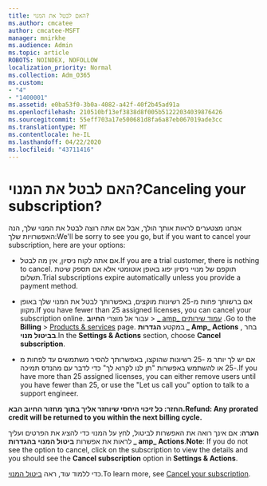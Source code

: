 ```yaml
---
title: האם לבטל את המנוי?
ms.author: cmcatee
author: cmcatee-MSFT
manager: mnirkhe
ms.audience: Admin
ms.topic: article
ROBOTS: NOINDEX, NOFOLLOW
localization_priority: Normal
ms.collection: Adm_O365
ms.custom:
- "4"
- "1400001"
ms.assetid: e0ba53f0-3b0a-4082-a42f-40f2b45ad91a
ms.openlocfilehash: 210510bf13ef3838d8f005b51222034039876426
ms.sourcegitcommit: 55eff703a17e500681d8fa6a87eb067019ade3cc
ms.translationtype: MT
ms.contentlocale: he-IL
ms.lasthandoff: 04/22/2020
ms.locfileid: "43711416"
---
```

# <a name="canceling-your-subscription"></a><span data-ttu-id="e147a-102">האם לבטל את המנוי?</span><span class="sxs-lookup"><span data-stu-id="e147a-102">Canceling your subscription?</span></span>

<span data-ttu-id="e147a-103">אנחנו מצטערים לראות אותך הולך, אבל אם אתה רוצה לבטל את המנוי שלך, הנה האפשרויות שלך:</span><span class="sxs-lookup"><span data-stu-id="e147a-103">We'll be sorry to see you go, but if you want to cancel your subscription, here are your options:</span></span>
  
- <span data-ttu-id="e147a-104">אם אתה לקוח ניסיון, אין מה לבטל.</span><span class="sxs-lookup"><span data-stu-id="e147a-104">If you are a trial customer, there is nothing to cancel.</span></span> <span data-ttu-id="e147a-105">תוקפם של מנויי ניסיון יפוג באופן אוטומטי אלא אם תספק שיטת תשלום.</span><span class="sxs-lookup"><span data-stu-id="e147a-105">Trial subscriptions expire automatically unless you provide a payment method.</span></span>

- <span data-ttu-id="e147a-106">אם ברשותך פחות מ-25 רשיונות מוקצים, באפשרותך לבטל את המנוי שלך באופן מקוון.</span><span class="sxs-lookup"><span data-stu-id="e147a-106">If you have fewer than 25 assigned licenses, you can cancel your subscription online.</span></span> <span data-ttu-id="e147a-107">עבור אל מוצרי **החיוב** \> [_ amp_ עמוד שירותים](https://go.microsoft.com/fwlink/p/?linkid=842054) .</span><span class="sxs-lookup"><span data-stu-id="e147a-107">Go to the **Billing** \> [Products & services](https://go.microsoft.com/fwlink/p/?linkid=842054) page.</span></span> <span data-ttu-id="e147a-108">במקטע **הגדרות _ Amp_ Actions** , בחר **בביטול מנוי**.</span><span class="sxs-lookup"><span data-stu-id="e147a-108">In the **Settings & Actions** section, choose **Cancel subscription**.</span></span>

- <span data-ttu-id="e147a-109">אם יש לך יותר מ -25 רשיונות שהוקצו, באפשרותך להסיר משתמשים עד לפחות מ -25 או להשתמש באפשרות "תן לנו לקרוא לך" כדי לדבר עם מהנדס תמיכה.</span><span class="sxs-lookup"><span data-stu-id="e147a-109">If you have more than 25 assigned licenses, you can either remove users until you have fewer than 25, or use the "Let us call you" option to talk to a support engineer.</span></span>
  
<span data-ttu-id="e147a-110">**החזר: כל זיכוי היחסי שיוחזר אליך בתוך מחזור החיוב הבא.**</span><span class="sxs-lookup"><span data-stu-id="e147a-110">**Refund: Any prorated credit will be returned to you within the next billing cycle.**</span></span> 

<span data-ttu-id="e147a-111">**הערה**: אם אינך רואה את האפשרות לביטול, לחץ על המנוי כדי להציג את הפרטים ועליך לראות את אפשרות **ביטול המנוי** **בהגדרות _ amp_ Actions**.</span><span class="sxs-lookup"><span data-stu-id="e147a-111">**Note**: If you do not see the option to cancel, click on the subscription to view the details and you should see the **Cancel subscription** option in **Settings & Actions**.</span></span> 

<span data-ttu-id="e147a-112">כדי ללמוד עוד, ראה [ביטול המנוי](https://docs.microsoft.com/office365/admin/subscriptions-and-billing/cancel-your-subscription).</span><span class="sxs-lookup"><span data-stu-id="e147a-112">To learn more, see [Cancel your subscription](https://docs.microsoft.com/office365/admin/subscriptions-and-billing/cancel-your-subscription).</span></span>